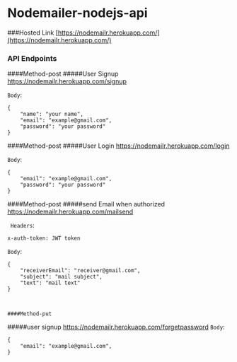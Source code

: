  
# Nodemailer-nodejs-api
###Hosted Link
[https://nodemailr.herokuapp.com/](https://nodemailr.herokuapp.com/)


### API Endpoints
####Method-post
#####User Signup
https://nodemailr.herokuapp.com/signup


`Body`: 
```
{
    "name": "your name",
    "email": "example@gmail.com",
    "password": "your password"
}
```

####Method-post
#####User Login
https://nodemailr.herokuapp.com/login

`Body`: 
```
{
    "email": "example@gmail.com",
    "password": "your password"
}
```


####Method-post
#####send Email when authorized
https://nodemailr.herokuapp.com/mailsend

` Headers`:
```
x-auth-token: JWT token
``` 

`Body`: 
```
{
    "receiverEmail": "receiver@gmail.com",
    "subject": "mail subject",
    "text": "mail text"
}



####Method-put
```
#####user signup
https://nodemailr.herokuapp.com/forgetpassword
`Body`: 
```
{
    "email": "example@gmail.com",
}
```



